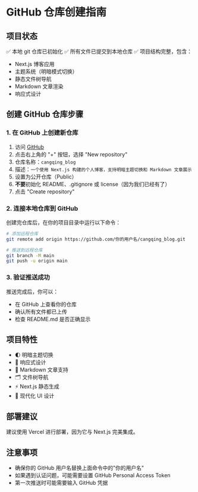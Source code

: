 # GitHub 仓库创建指南

## 项目状态
✅ 本地 git 仓库已初始化
✅ 所有文件已提交到本地仓库
✅ 项目结构完整，包含：
- Next.js 博客应用
- 主题系统（明暗模式切换）
- 静态文件树导航
- Markdown 文章渲染
- 响应式设计

## 创建 GitHub 仓库步骤

### 1. 在 GitHub 上创建新仓库
1. 访问 [GitHub](https://github.com)
2. 点击右上角的 "+" 按钮，选择 "New repository"
3. 仓库名称：`cangqing_blog`
4. 描述：`一个使用 Next.js 构建的个人博客，支持明暗主题切换和 Markdown 文章展示`
5. 设置为公开仓库（Public）
6. **不要**初始化 README、.gitignore 或 license（因为我们已经有了）
7. 点击 "Create repository"

### 2. 连接本地仓库到 GitHub
创建完仓库后，在你的项目目录中运行以下命令：

```bash
# 添加远程仓库
git remote add origin https://github.com/你的用户名/cangqing_blog.git

# 推送到远程仓库
git branch -M main
git push -u origin main
```

### 3. 验证推送成功
推送完成后，你可以：
- 在 GitHub 上查看你的仓库
- 确认所有文件都已上传
- 检查 README.md 是否正确显示

## 项目特性
- 🌓 明暗主题切换
- 📱 响应式设计
- 📄 Markdown 文章支持
- 🗂️ 文件树导航
- ⚡ Next.js 静态生成
- 🎨 现代化 UI 设计

## 部署建议
建议使用 Vercel 进行部署，因为它与 Next.js 完美集成。

## 注意事项
- 确保你的 GitHub 用户名替换上面命令中的"你的用户名"
- 如果遇到认证问题，可能需要设置 GitHub Personal Access Token
- 第一次推送时可能需要输入 GitHub 凭据 